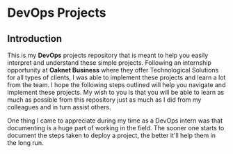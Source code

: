 # DevOps Projects

## Introduction

This is my **DevOps** projects repository that is meant to help you easily interpret and understand these simple projects. 
Following an internship opportunity at **Oaknet Business** where they offer Technological Solutions for all types of clients, I was able to implement these projects and learn a lot from the team.
I hope the following steps outlined will help you navigate and implement these projects.
My wish to you is that you will be able to learn as much as possible from this repository just as much as I did from my colleagues and in turn assist others.

One thing I came to appreciate during my time as a DevOps intern was that documenting is a huge part of working in the field. The sooner one starts to document the steps taken to deploy a project, the better it'll help them in the long run.
